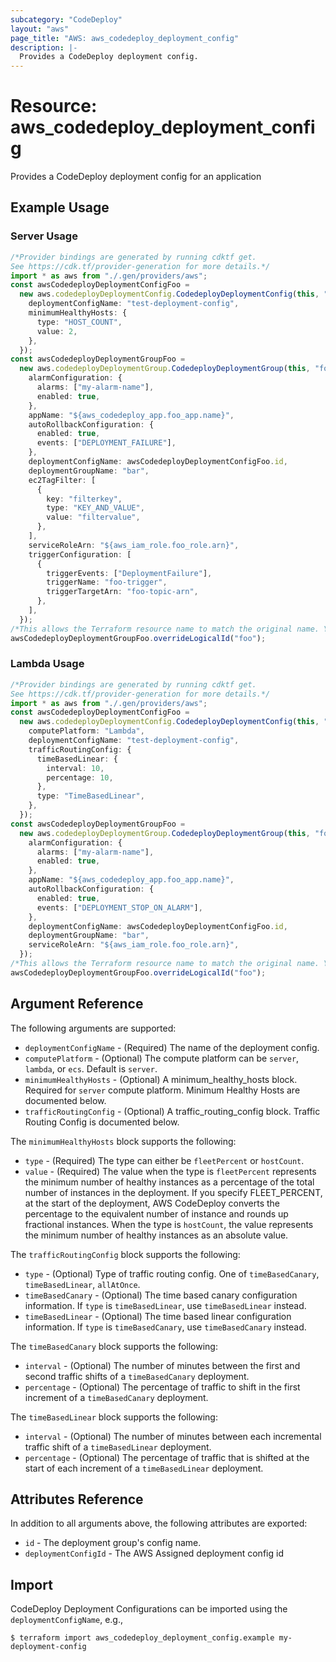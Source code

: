 ```yaml
---
subcategory: "CodeDeploy"
layout: "aws"
page_title: "AWS: aws_codedeploy_deployment_config"
description: |-
  Provides a CodeDeploy deployment config.
---
```


# Resource: aws\_codedeploy\_deployment\_config

Provides a CodeDeploy deployment config for an application

## Example Usage

### Server Usage

```typescript
/*Provider bindings are generated by running cdktf get.
See https://cdk.tf/provider-generation for more details.*/
import * as aws from "./.gen/providers/aws";
const awsCodedeployDeploymentConfigFoo =
  new aws.codedeployDeploymentConfig.CodedeployDeploymentConfig(this, "foo", {
    deploymentConfigName: "test-deployment-config",
    minimumHealthyHosts: {
      type: "HOST_COUNT",
      value: 2,
    },
  });
const awsCodedeployDeploymentGroupFoo =
  new aws.codedeployDeploymentGroup.CodedeployDeploymentGroup(this, "foo_1", {
    alarmConfiguration: {
      alarms: ["my-alarm-name"],
      enabled: true,
    },
    appName: "${aws_codedeploy_app.foo_app.name}",
    autoRollbackConfiguration: {
      enabled: true,
      events: ["DEPLOYMENT_FAILURE"],
    },
    deploymentConfigName: awsCodedeployDeploymentConfigFoo.id,
    deploymentGroupName: "bar",
    ec2TagFilter: [
      {
        key: "filterkey",
        type: "KEY_AND_VALUE",
        value: "filtervalue",
      },
    ],
    serviceRoleArn: "${aws_iam_role.foo_role.arn}",
    triggerConfiguration: [
      {
        triggerEvents: ["DeploymentFailure"],
        triggerName: "foo-trigger",
        triggerTargetArn: "foo-topic-arn",
      },
    ],
  });
/*This allows the Terraform resource name to match the original name. You can remove the call if you don't need them to match.*/
awsCodedeployDeploymentGroupFoo.overrideLogicalId("foo");

```

### Lambda Usage

```typescript
/*Provider bindings are generated by running cdktf get.
See https://cdk.tf/provider-generation for more details.*/
import * as aws from "./.gen/providers/aws";
const awsCodedeployDeploymentConfigFoo =
  new aws.codedeployDeploymentConfig.CodedeployDeploymentConfig(this, "foo", {
    computePlatform: "Lambda",
    deploymentConfigName: "test-deployment-config",
    trafficRoutingConfig: {
      timeBasedLinear: {
        interval: 10,
        percentage: 10,
      },
      type: "TimeBasedLinear",
    },
  });
const awsCodedeployDeploymentGroupFoo =
  new aws.codedeployDeploymentGroup.CodedeployDeploymentGroup(this, "foo_1", {
    alarmConfiguration: {
      alarms: ["my-alarm-name"],
      enabled: true,
    },
    appName: "${aws_codedeploy_app.foo_app.name}",
    autoRollbackConfiguration: {
      enabled: true,
      events: ["DEPLOYMENT_STOP_ON_ALARM"],
    },
    deploymentConfigName: awsCodedeployDeploymentConfigFoo.id,
    deploymentGroupName: "bar",
    serviceRoleArn: "${aws_iam_role.foo_role.arn}",
  });
/*This allows the Terraform resource name to match the original name. You can remove the call if you don't need them to match.*/
awsCodedeployDeploymentGroupFoo.overrideLogicalId("foo");

```

## Argument Reference

The following arguments are supported:

* `deploymentConfigName` - (Required) The name of the deployment config.
* `computePlatform` - (Optional) The compute platform can be `server`, `lambda`, or `ecs`. Default is `server`.
* `minimumHealthyHosts` - (Optional) A minimum\_healthy\_hosts block. Required for `server` compute platform. Minimum Healthy Hosts are documented below.
* `trafficRoutingConfig` - (Optional) A traffic\_routing\_config block. Traffic Routing Config is documented below.

The `minimumHealthyHosts` block supports the following:

* `type` - (Required) The type can either be `fleetPercent` or `hostCount`.
* `value` - (Required) The value when the type is `fleetPercent` represents the minimum number of healthy instances as
  a percentage of the total number of instances in the deployment. If you specify FLEET\_PERCENT, at the start of the
  deployment, AWS CodeDeploy converts the percentage to the equivalent number of instance and rounds up fractional instances.
  When the type is `hostCount`, the value represents the minimum number of healthy instances as an absolute value.

The `trafficRoutingConfig` block supports the following:

* `type` - (Optional) Type of traffic routing config. One of `timeBasedCanary`, `timeBasedLinear`, `allAtOnce`.
* `timeBasedCanary` - (Optional) The time based canary configuration information. If `type` is `timeBasedLinear`, use `timeBasedLinear` instead.
* `timeBasedLinear` - (Optional) The time based linear configuration information. If `type` is `timeBasedCanary`, use `timeBasedCanary` instead.

The `timeBasedCanary` block supports the following:

* `interval` - (Optional) The number of minutes between the first and second traffic shifts of a `timeBasedCanary` deployment.
* `percentage` - (Optional) The percentage of traffic to shift in the first increment of a `timeBasedCanary` deployment.

The `timeBasedLinear` block supports the following:

* `interval` - (Optional) The number of minutes between each incremental traffic shift of a `timeBasedLinear` deployment.
* `percentage` - (Optional) The percentage of traffic that is shifted at the start of each increment of a `timeBasedLinear` deployment.

## Attributes Reference

In addition to all arguments above, the following attributes are exported:

* `id` - The deployment group's config name.
* `deploymentConfigId` - The AWS Assigned deployment config id

## Import

CodeDeploy Deployment Configurations can be imported using the `deploymentConfigName`, e.g.,

```console
$ terraform import aws_codedeploy_deployment_config.example my-deployment-config
```
